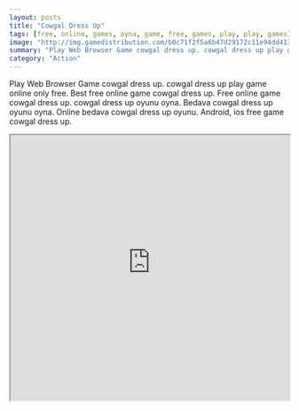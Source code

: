 ```yaml
---
layout: posts
title: "Cowgal Dress Up"
tags: [free, online, games, oyna, game, free, games, play, play, games]
image: "http://img.gamedistribution.com/b0c71f2f5a6b47d29172c11e94dd413f.jpg"
summary: "Play Web Browser Game cowgal dress up. cowgal dress up play game online only free. Best free online game cowgal dress up. Free online game cowgal dress up. cowgal dress up oyunu oyna. Bedava cowgal dress up oyunu oyna. Online bedava cowgal dress up oyunu. Android, ios free game cowgal dress up."
category: "Action"
---
```


Play Web Browser Game cowgal dress up. cowgal dress up play game online only free. Best free online game cowgal dress up. Free online game cowgal dress up. cowgal dress up oyunu oyna. Bedava cowgal dress up oyunu oyna. Online bedava cowgal dress up oyunu. Android, ios free game cowgal dress up.

<iframe width="100%" height="480px;" src="http://flash.gamedistribution.com?game=b0c71f2f5a6b47d29172c11e94dd413f"></iframe>